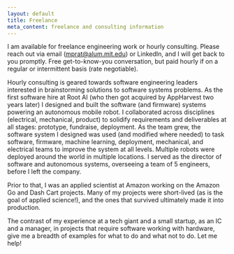 ```yaml
---
layout: default
title: Freelance
meta_content: freelance and consulting information
---
```


I am available for freelance engineering work or hourly consulting. Please reach out via email (mprat@alum.mit.edu) or LinkedIn, and I will get back to you promptly. Free get-to-know-you conversation, but paid hourly if on a regular or intermittent basis (rate negotiable).

Hourly consulting is geared towards software engineering leaders interested in brainstorming solutions to software systems problems. As the first software hire at Root AI (who then got acquired by AppHarvest two years later) I designed and built the software (and firmware) systems powering an autonomous mobile robot. I collaborated across disciplines (electrical, mechanical, product) to solidify requirements and deliverables at all stages: prototype, fundraise, deployment. As the team grew, the software system I designed was used (and modified where needed) to task software, firmware, machine learning, deployment, mechanical, and electrical teams to improve the system at all levels. Multiple robots were deployed around the world in multiple locations. I served as the director of software and autonomous systems, overseeing a team of 5 engineers, before I left the company.

Prior to that, I was an applied scientist at Amazon working on the Amazon Go and Dash Cart projects. Many of my projects were short-lived (as is the goal of applied science!), and the ones that survived ultimately made it into production.

The contrast of my experience at a tech giant and a small startup, as an IC and a manager, in projects that require software working with hardware, give me a breadth of examples for what to do and what not to do. Let me help!